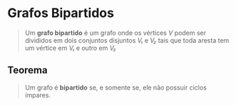 # Grafos Bipartidos

> Um **grafo bipartido** é um grafo onde os vértices _V_ podem ser divididos em
> dois conjuntos disjuntos _V₁_ e _V₂_ tais que toda aresta tem um vértice em
> _V₁_ e outro em _V₂_

## Teorema

> Um grafo é **bipartido** se, e somente se, ele não possuir ciclos ímpares.
